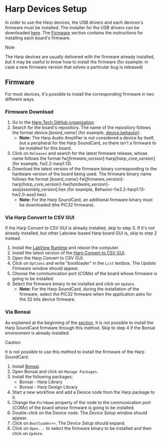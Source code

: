 # Harp Devices Setup

In order to use the Harp devices, the USB drivers and each devices's firmware must be installed. The installer for the USB drivers can be downloaded [here](https://bitbucket.org/fchampalimaud/downloads/downloads/UsbDriver-2.12.26.zip). The [Firmware](#firmware) section contains the instructions for installing each board's firmware.

> [!NOTE]
> The Harp devices are usually delivered with the firmware already installed, but it may be useful to know how to install the firmware (for example: in case a new firmware version that solves a particular bug is released)

## Firmware
For most devices, it's possible to install the corresponding firmware in two different ways.

### Firmware Download
1. Go to the [Harp Tech GitHub organization](https://github.com/harp-tech).
2. Search for the board's repository. The name of the repository follows the format device.[_board_name_] (for example, [device.behavior](https://github.com/harp-tech/device.behavior)).
    - **Note:** The Harp Audio Amplifier is not considered a device by itself, but a peripheral for the Harp SoundCard, so there isn't a firmware to be installed for this board.
3. Click on `Releases` and search for the latest firmware release, whose name follows the format fw[_firmware_version_]-harp[_harp_core_version_] (for example, fw2.2-harp1.13).
4. Download the latest version of the firmware binary corresponding to the hardware version of the board being used. The firmware binary name follows the format [_board_name_]-fw[_firmware_version_]-harp[_harp_core_version_]-hw[_hardware_version_]-ass[_assembly_version_].hex (for example, Behavior-fw3.2-harp1.13-hw2.0-ass0.hex).
    - **Note:** For the Harp SoundCard, an additional firmware binary must be downloaded (the PIC32 firmware).

### Via Harp Convert to CSV GUI
If the Harp Convert to CSV GUI is already installed, skip to step 3. If it's not already installed, but other Labview-based Harp board GUI is, skip to step 2 instead.

1. Install the [LabView Runtime](https://bitbucket.org/fchampalimaud/downloads/downloads/Runtime-1.0.zip) and reboot the computer.
2. Install the latest version of the [Harp Convert to CSV GUI](https://github.com/harp-tech/csv_converter/releases/tag/1.9.0-preview).
3. Open the Harp Convert to CSV GUI.
4. Click on `Options` and write "bootloader" in the `List` textbox. The _Update Firmware_ window should appear.
5. Choose the communication port (_COMx_) of the board whose firmware is going to be installed.
6. Select the firmware binary to be installed and click on `Update`.
    - **Note:** For the Harp SoundCard, during the installation of the firmware, select the PIC32 firmware when the application asks for the 32 bits device firmware.

### Via Bonsai
As explained at the beginning of the [section](#firmware), it is not possible to install the Harp SoundCard firmware through this method. Skip to step 4 if the Bonsai environment is already installed.

> [!CAUTION]
> It is not possible to use this method to install the firmware of the Harp SoundCard.

1. Install [Bonsai](https://bonsai-rx.org/docs/articles/installation.html).
2. Open Bonsai and click on `Manage Packages`.
3. Install the following packages:
    - Bonsai - Harp Library
    - Bonsai - Harp Design Library
4. Start a new workflow and add a Device node from the Harp package to it.
5. Change the `PortName` property of the node to the communication port (_COMx_) of the board whose firmware is going to be installed.
6. Double-click on the Device node. The _Device Setup_ window should appear.
7. Click on `Bootloader>>`. The _Device Setup_ should expand.
8. Click on `Open...` to select the firmware binary to be installed and then click on `Update`.